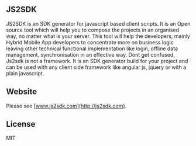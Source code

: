 ## JS2SDK

JS2SDK is an SDK generator for javascript based client scripts. It is an Open source tool which will help you to compose the projects in an organised way, no matter what is your server. This tool will help the developers, mainly Hybrid Mobile App developers to concentrate more on business logic leaving other technical functional implementation like login, offline data management, synchronisation in an effective way. Dont get confused, Js2sdk is not a framework. It is an SDK generator build for your project and can be used with any client side framework like angular js, jquery or with a plain javascript.


## Website

Please see [www.js2sdk.com](http://js2sdk.com).


## License

MIT